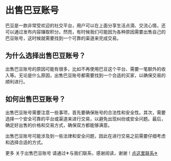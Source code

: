 # 出售巴豆账号

巴豆是一款非常受欢迎的社交平台，用户可以在上面分享生活点滴、交流心情，还可以通过发布内容赚取积分。然而，有时候我们可能因为各种原因需要出售自己的巴豆账号，这时候就需要找到一个可靠的渠道来完成交易。

## 为什么选择出售巴豆账号？

出售巴豆账号的原因可能有很多，比如不再使用巴豆这个平台、需要一笔额外的收入等。无论是什么原因，出售巴豆账号都需要找到一个合适的买家，以确保交易的顺利进行。

## 如何出售巴豆账号？

出售巴豆账号需要注意一些事项，首先要确保账号的合法性和安全性。其次，需要选择一个安全可靠的平台或渠道来进行交易，以避免出现纠纷或安全问题。最后，确定好出售的价格和交易方式，确保双方都能够满意。

出售巴豆账号可能涉及到一些法律和安全问题，因此在进行交易之前需要仔细考虑和选择合适的方式。

更多 关于出售巴豆账号 请通过✈与我们联系，感谢阅读，谢谢！[点这里联系✈](https://add.k02.cc)